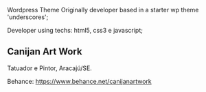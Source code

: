 Wordpress Theme Originally developer based in a starter wp theme 'underscores';

Developer using techs: html5, css3 e javascript;

Canijan Art Work
---------------
Tatuador e Pintor, Aracajú/SE.

Behance: https://www.behance.net/canijanartwork


